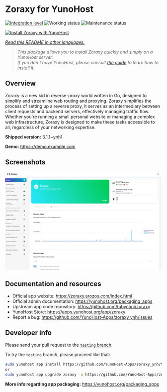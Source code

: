 <!--
N.B.: This README was automatically generated by <https://github.com/YunoHost/apps/tree/master/tools/readme_generator>
It shall NOT be edited by hand.
-->

# Zoraxy for YunoHost

[![Integration level](https://dash.yunohost.org/integration/zoraxy.svg)](https://ci-apps.yunohost.org/ci/apps/zoraxy/) ![Working status](https://ci-apps.yunohost.org/ci/badges/zoraxy.status.svg) ![Maintenance status](https://ci-apps.yunohost.org/ci/badges/zoraxy.maintain.svg)

[![Install Zoraxy with YunoHost](https://install-app.yunohost.org/install-with-yunohost.svg)](https://install-app.yunohost.org/?app=zoraxy)

*[Read this README in other languages.](./ALL_README.md)*

> *This package allows you to install Zoraxy quickly and simply on a YunoHost server.*  
> *If you don't have YunoHost, please consult [the guide](https://yunohost.org/install) to learn how to install it.*

## Overview

Zoraxy is a new kid in reverse-proxy world written in Go, designed to simplify and streamline web routing and proxying. Zoraxy simplifies the process of setting up a reverse proxy, It serves as an intermediary between client requests and backend servers, effectively managing traffic flow. Whether you're running a small personal website or managing a complex web infrastructure, Zoraxy is designed to make these tasks accessible to all, regardless of your networking expertise.


**Shipped version:** 3.1.1~ynh1

**Demo:** <https://demo.example.com>

## Screenshots

![Screenshot of Zoraxy](./doc/screenshots/screenshot.png)

## Documentation and resources

- Official app website: <https://zoraxy.arozos.com/index.html>
- Official admin documentation: <https://yunohost.org/packaging_apps>
- Upstream app code repository: <https://github.com/tobychui/zoraxy>
- YunoHost Store: <https://apps.yunohost.org/app/zoraxy>
- Report a bug: <https://github.com/YunoHost-Apps/zoraxy_ynh/issues>

## Developer info

Please send your pull request to the [`testing` branch](https://github.com/YunoHost-Apps/zoraxy_ynh/tree/testing).

To try the `testing` branch, please proceed like that:

```bash
sudo yunohost app install https://github.com/YunoHost-Apps/zoraxy_ynh/tree/testing --debug
or
sudo yunohost app upgrade zoraxy -u https://github.com/YunoHost-Apps/zoraxy_ynh/tree/testing --debug
```

**More info regarding app packaging:** <https://yunohost.org/packaging_apps>
